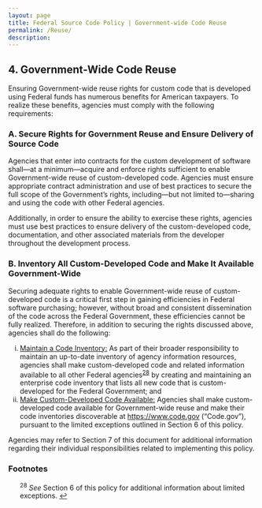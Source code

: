 ```yaml
---
layout: page
title: Federal Source Code Policy | Government-wide Code Reuse
permalink: /Reuse/
description: 
---
```


## 4. Government-Wide Code Reuse


Ensuring Government-wide reuse rights for custom code that is developed using Federal funds has numerous benefits for American taxpayers. To realize these benefits, agencies must comply with the following requirements:

### A. Secure Rights for Government Reuse and Ensure Delivery of Source Code

Agencies that enter into contracts for the custom development of software shall—at a minimum—acquire and enforce rights sufficient to enable Government-wide reuse of custom-developed code. Agencies must ensure appropriate contract administration and use of best practices to secure the full scope of the Government’s rights, including—but not limited to—sharing and using the code with other Federal agencies.   

Additionally, in order to ensure the ability to exercise these rights, agencies must use best practices to ensure delivery of the custom-developed code, documentation, and other associated materials from the developer throughout the development process.

### B. Inventory All Custom-Developed Code and Make It Available Government-Wide

Securing adequate rights to enable Government-wide reuse of custom-developed code is a critical first step in gaining efficiencies in Federal software purchasing; however, without broad and consistent dissemination of the code across the Federal Government, these efficiencies cannot be fully realized. Therefore, in addition to securing the rights discussed above, agencies shall do the following:

<ol type="i">
	<li><u>Maintain a Code Inventory:</u> As part of their broader responsibility to maintain an up-to-date inventory of agency information resources, agencies shall make custom-developed code and related information available to all other Federal agencies<sup id="fnr28"><a href="#fn28">28</a></sup> by creating and maintaining an enterprise code inventory that lists all new code that is custom-developed for the Federal Government; and</li>
	<li><u>Make Custom-Developed Code Available:</u> Agencies shall make custom-developed code available for Government-wide reuse and make their code inventories discoverable at <a href="https://www.code.gov">https://www.code.gov</a> (“Code.gov”), pursuant to the limited exceptions outlined in Section 6 of this policy.</li>
</ol>

Agencies may refer to Section 7 of this document for additional information regarding their individual responsibilities related to implementing this policy.

### Footnotes

<ul style="list-style-type:none">

<li id="fn28"><sup>28</sup> <em>See</em> Section 6 of this policy for additional information about limited exceptions. <a href="#fnr28">&#8617;</a></li>

</ul>
